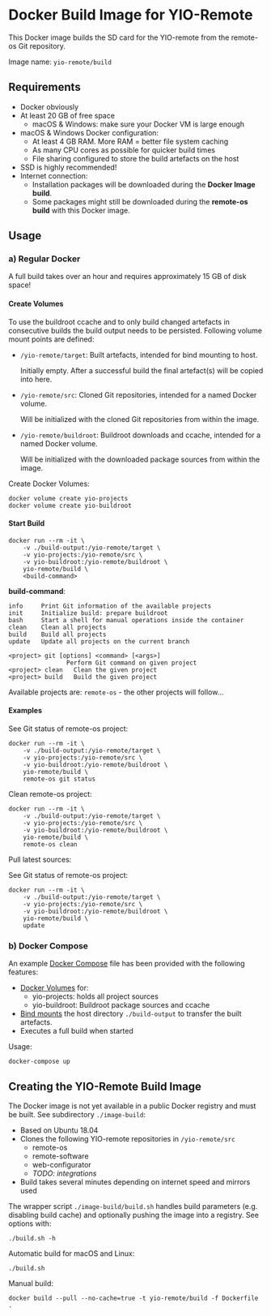 # Docker Build Image for YIO-Remote

This Docker image builds the SD card for the YIO-remote from the remote-os Git repository.

Image name: `yio-remote/build`

## Requirements

- Docker obviously
- At least 20 GB of free space
  - macOS & Windows: make sure your Docker VM is large enough
- macOS & Windows Docker configuration:
  - At least 4 GB RAM. More RAM = better file system caching
  - As many CPU cores as possible for quicker build times
  - File sharing configured to store the build artefacts on the host
- SSD is highly recommended!
- Internet connection:
  - Installation packages will be downloaded during the **Docker Image build**.
  - Some packages might still be downloaded during the **remote-os build** with this Docker image.

## Usage

### a) Regular Docker

A full build takes over an hour and requires approximately 15 GB of disk space!

#### Create Volumes

To use the buildroot ccache and to only build changed artefacts in consecutive builds the build output needs to be persisted. Following volume mount points are defined:

- `/yio-remote/target`: Built artefacts, intended for bind mounting to host.

  Initially empty. After a successful build the final artefact(s) will be copied into here.

- `/yio-remote/src`: Cloned Git repositories, intended for a named Docker volume.

  Will be initialized with the cloned Git repositories from within the image.

- `/yio-remote/buildroot`: Buildroot downloads and ccache, intended for a named Docker volume.

  Will be initialized with the downloaded package sources from within the image.

Create Docker Volumes:

    docker volume create yio-projects
    docker volume create yio-buildroot

#### Start Build

    docker run --rm -it \
        -v ./build-output:/yio-remote/target \
        -v yio-projects:/yio-remote/src \
        -v yio-buildroot:/yio-remote/buildroot \
        yio-remote/build \
        <build-command>

**build-command**:

    info     Print Git information of the available projects
    init     Initialize build: prepare buildroot
    bash     Start a shell for manual operations inside the container
    clean    Clean all projects
    build    Build all projects
    update   Update all projects on the current branch

    <project> git [options] <command> [<args>]
                    Perform Git command on given project
    <project> clean   Clean the given project
    <project> build   Build the given project

Available projects are: `remote-os` - the other projects will follow...

#### Examples

See Git status of remote-os project:

    docker run --rm -it \
        -v ./build-output:/yio-remote/target \
        -v yio-projects:/yio-remote/src \
        -v yio-buildroot:/yio-remote/buildroot \
        yio-remote/build \
        remote-os git status

Clean remote-os project:

    docker run --rm -it \
        -v ./build-output:/yio-remote/target \
        -v yio-projects:/yio-remote/src \
        -v yio-buildroot:/yio-remote/buildroot \
        yio-remote/build \
        remote-os clean

Pull latest sources:

See Git status of remote-os project:

    docker run --rm -it \
        -v ./build-output:/yio-remote/target \
        -v yio-projects:/yio-remote/src \
        -v yio-buildroot:/yio-remote/buildroot \
        yio-remote/build \
        update

### b) Docker Compose

An example [Docker Compose](https://docs.docker.com/compose/) file has been provided with the following features:

- [Docker Volumes](https://docs.docker.com/storage/volumes/) for:
  - yio-projects: holds all project sources
  - yio-buildroot: Buildroot package sources and ccache
- [Bind mounts](https://docs.docker.com/storage/bind-mounts/) the host directory `./build-output` to transfer the built artefacts.
- Executes a full build when started

Usage:

    docker-compose up

## Creating the YIO-Remote Build Image

The Docker image is not yet available in a public Docker registry and must be built. See subdirectory `./image-build`:

- Based on Ubuntu 18.04
- Clones the following YIO-remote repositories in `/yio-remote/src`
  - remote-os
  - remote-software
  - web-configurator
  - *TODO: integrations*
- Build takes several minutes depending on internet speed and mirrors used

The wrapper script `./image-build/build.sh` handles build parameters (e.g. disabling build cache) and optionally pushing the image into a registry. See options with:

    ./build.sh -h

Automatic build for macOS and Linux:

    ./build.sh

Manual build:

    docker build --pull --no-cache=true -t yio-remote/build -f Dockerfile .
